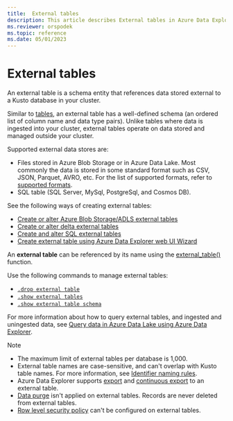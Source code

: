 ```yaml
---
title:  External tables
description: This article describes External tables in Azure Data Explorer.
ms.reviewer: orspodek
ms.topic: reference
ms.date: 05/01/2023
---
```

# External tables

An external table is a schema entity that references data stored external to a Kusto database in your cluster.

Similar to [tables](tables.md), an external table has a well-defined schema (an ordered list of column name and data type pairs). Unlike tables where data is ingested into your cluster, external tables operate on data stored and managed outside your cluster.

Supported external data stores are:

* Files stored in Azure Blob Storage or in Azure Data Lake. Most commonly the data is stored in some standard format such as CSV, JSON, Parquet, AVRO, etc. For the list of supported formats, refer to [supported formats](../../../ingestion-supported-formats.md).
* SQL table (SQL Server, MySql, PostgreSql, and Cosmos DB).

See the following ways of creating external tables:

* [Create or alter Azure Blob Storage/ADLS external tables](../../management/external-tables-azurestorage-azuredatalake.md)
* [Create or alter delta external tables](../../management/external-tables-azurestorage-deltalake.md)
* [Create and alter SQL external tables](../../management/external-sql-tables.md)
* [Create external table using Azure Data Explorer web UI Wizard](../../../external-table.md)

An **external table** can be referenced by its name using the [external_table()](../../query/external-table-function.md) function.

Use the following commands to manage external tables:

* [`.drop external table`](../../management/drop-external-table.md)
* [`.show external tables`](../../management/show-external-tables.md)
* [`.show external table schema`](../../management/show-external-table-schema.md)

For more information about how to query external tables, and ingested and uningested data, see [Query data in Azure Data Lake using Azure Data Explorer](../../../data-lake-query-data.md).

> [!NOTE]
>
> * The maximum limit of external tables per database is 1,000.
> * External table names are case-sensitive, and can't overlap with Kusto table names. For more information, see [Identifier naming rules](entity-names.md#identifier-naming-rules).
> * Azure Data Explorer supports [export](../../management/data-export/export-data-to-an-external-table.md) and [continuous export](../../management/data-export/continuous-data-export.md) to an external table.
> * [Data purge](../../concepts/data-purge.md) isn't applied on external tables. Records are never deleted from external tables.
> * [Row level security policy](../../management/row-level-security-policy.md) can't be configured on external tables.
